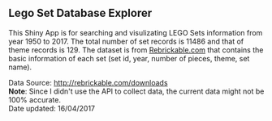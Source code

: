 ## Lego Set Database Explorer  

This Shiny App is for searching and visulizating LEGO Sets information from year 1950 to 2017. The total number of set records is 11486 and that of theme records is 129.
The dataset is from [Rebrickable.com](http://rebrickable.com/) that contains the basic information of each set (set id, year, number of pieces, theme, set name).  

Data Source: http://rebrickable.com/downloads  
**Note**: Since I didn't use the API to collect data, the current data might not be 100% accurate.  
Date updated: 16/04/2017